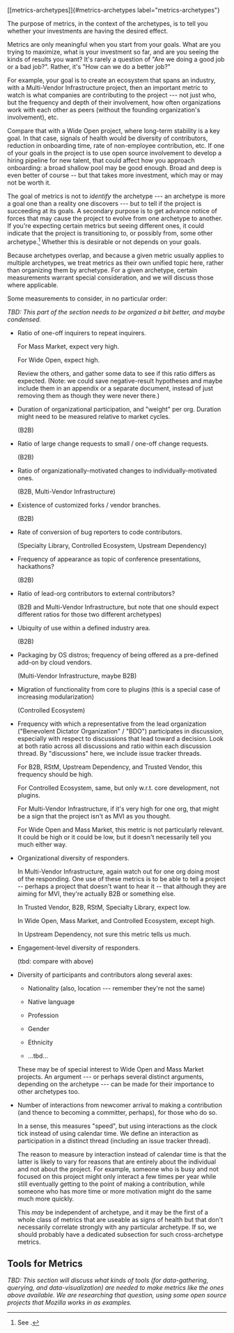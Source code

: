 [\[metrics-archetypes\]]{#metrics-archetypes label="metrics-archetypes"}

The purpose of metrics, in the context of the archetypes, is to tell you
whether your investments are having the desired effect.

Metrics are only meaningful when you start from your goals. What are you
trying to maximize, what is your investment so far, and are you seeing
the kinds of results you want? It's rarely a question of "Are we doing a
good job or a bad job?". Rather, it's "How can we do a better job?"

For example, your goal is to create an ecosystem that spans an industry,
with a Multi-Vendor Infrastructure project, then an important metric to
watch is what companies are contributing to the project --- not just
who, but the frequency and depth of their involvement, how often
organizations work with each other as peers (without the founding
organization's involvement), etc.

Compare that with a Wide Open project, where long-term stability is a
key goal. In that case, signals of health would be diversity of
contributors, reduction in onboarding time, rate of non-employee
contribution, etc. If one of your goals in the project is to use open
source involvement to develop a hiring pipeline for new talent, that
could affect how you approach onboarding: a broad shallow pool may be
good enough. Broad and deep is even better of course -- but that takes
more investment, which may or may not be worth it.

The goal of metrics is not to *identify* the archetype --- an archetype
is more a goal one than a reality one discovers --- but to tell if the
project is succeeding at its goals. A secondary purpose is to get
advance notice of forces that may cause the project to evolve from one
archetype to another. If you're expecting certain metrics but seeing
different ones, it could indicate that the project is transitioning to,
or possibly from, some other archetype.[^1] Whether this is desirable or
not depends on your goals.

Because archetypes overlap, and because a given metric usually applies
to multiple archetypes, we treat metrics as their own unified topic
here, rather than organizing them by archetype. For a given archetype,
certain measurements warrant special consideration, and we will discuss
those where applicable.

Some measurements to consider, in no particular order:

*TBD: This part of the section needs to be organized a bit better, and
maybe condensed.*

-   Ratio of one-off inquirers to repeat inquirers.

    For Mass Market, expect very high.

    For Wide Open, expect high.

    Review the others, and gather some data to see if this ratio differs
    as expected. (Note: we could save negative-result hypotheses and
    maybe include them in an appendix or a separate document, instead of
    just removing them as though they were never there.)

-   Duration of organizational participation, and "weight" per org.
    Duration might need to be measured relative to market cycles.

    (B2B)

-   Ratio of large change requests to small / one-off change requests.

    (B2B)

-   Ratio of organizationally-motivated changes to
    individually-motivated ones.

    (B2B, Multi-Vendor Infrastructure)

-   Existence of customized forks / vendor branches.

    (B2B)

-   Rate of conversion of bug reporters to code contributors.

    (Specialty Library, Controlled Ecosystem, Upstream Dependency)

-   Frequency of appearance as topic of conference presentations,
    hackathons?

    (B2B)

-   Ratio of lead-org contributors to external contributors?

    (B2B and Multi-Vendor Infrastructure, but note that one should
    expect different ratios for those two different archetypes)

-   Ubiquity of use within a defined industry area.

    (B2B)

-   Packaging by OS distros; frequency of being offered as a pre-defined
    add-on by cloud vendors.

    (Multi-Vendor Infrastructure, maybe B2B)

-   Migration of functionality from core to plugins (this is a special
    case of increasing modularization)

    (Controlled Ecosystem)

-   Frequency with which a representative from the lead organization
    ("Benevolent Dictator Organization" / "BDO") participates in
    discussion, especially with respect to discussions that lead toward
    a decision. Look at both ratio across all discussions and ratio
    within each discussion thread. By "discussions" here, we include
    issue tracker threads.

    For B2B, RStM, Upstream Dependency, and Trusted Vendor, this
    frequency should be high.

    For Controlled Ecosystem, same, but only w.r.t. core development,
    not plugins.

    For Multi-Vendor Infrastructure, if it's very high for one org, that
    might be a sign that the project isn't as MVI as you thought.

    For Wide Open and Mass Market, this metric is not particularly
    relevant. It could be high or it could be low, but it doesn't
    necessarily tell you much either way.

-   Organizational diversity of responders.

    In Multi-Vendor Infrastructure, again watch out for one org doing
    most of the responding. One use of these metrics is to be able to
    tell a project -- perhaps a project that doesn't want to hear it --
    that although they are aiming for MVI, they're actually B2B or
    something else.

    In Trusted Vendor, B2B, RStM, Specialty Library, expect low.

    In Wide Open, Mass Market, and Controlled Ecosystem, except high.

    In Upstream Dependency, not sure this metric tells us much.

-   Engagement-level diversity of responders.

    (tbd: compare with above)

-   Diversity of participants and contributors along several axes:

    -   Nationality (also, location --- remember they're not the same)

    -   Native language

    -   Profession

    -   Gender

    -   Ethnicity

    -   \...tbd\...

    These may be of special interest to Wide Open and Mass Market
    projects. An argument --- or perhaps several distinct arguments,
    depending on the archetype --- can be made for their importance to
    other archetypes too.

-   Number of interactions from newcomer arrival to making a
    contribution (and thence to becoming a committer, perhaps), for
    those who do so.

    In a sense, this measures "speed", but using interactions as the
    clock tick instead of using calendar time. We define an interaction
    as participation in a distinct thread (including an issue tracker
    thread).

    The reason to measure by interaction instead of calendar time is
    that the latter is likely to vary for reasons that are entirely
    about the individual and not about the project. For example, someone
    who is busy and not focused on this project might only interact a
    few times per year while still eventually getting to the point of
    making a contribution, while someone who has more time or more
    motivation might do the same much more quickly.

    This *may* be independent of archetype, and it may be the first of a
    whole class of metrics that are useable as signs of health but that
    don't necessarily correlate strongly with any particular archetype.
    If so, we should probably have a dedicated subsection for such
    cross-archetype metrics.

Tools for Metrics
-----------------

*TBD: This section will discuss what kinds of tools (for data-gathering,
querying, and data-visualization) are needed to make metrics like the
ones above available. We are researching that question, using some open
source projects that Mozilla works in as examples.*

[^1]: See .
